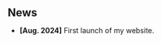 <h1 id="news"></h1>

<h2 style="margin: 60px 0px 10px;">News</h2>

<ul>

<li><strong>[Aug. 2024]</strong> First launch of my website.</li>
<!-- <li><strong>[Jun. 2024]</strong> I will give an invited talk at the <a href="https://lu.ma/fl2t9xms">London Data Week Workshop</a> on July 2nd.</li>
<li><strong>[Jun. 2024]</strong> Our paper <a href="https://arxiv.org/abs/2404.01490">AAdaM at SemEval-2024 Task 1</a> received the <strong>best paper award</strong> (1/269) at SemEval-2024 workshop @ NAACL!</li>
<li><strong>[May. 2024]</strong> I will give an invited talk at the <a href="https://hpc.uni-saarland.de/workshops/icl ">NHR SOUTH-WEST Workshop</a> on June 12th. </li>
<li><strong>[May. 2024]</strong> Our paper <a href="https://arxiv.org/abs/2402.12976"> The Impact of Demonstrations on Multilingual In-Context Learning: A Multidimensional Analysis</a> got accepted to ACL 2024 findings!</li>
<li><strong>[Apr. 2024]</strong> I will give an invited talk at the <a href="https://sfb1102.uni-saarland.de/news/multilingual-modelling-workshop-programme/"> SFB 1102-Multilingual Modelling Workshop</a> on June 7th.</li>
<li><strong>[Mar. 2024]</strong> We are top-ranked at the <a href="https://semantic-textual-relatedness.github.io/">SemEval-2024 STR shared task</a> & <a href="https://arxiv.org/abs/2404.01490">Paper</a> got accepted to SemEval-2024 workshop!</li> -->

</ul>
